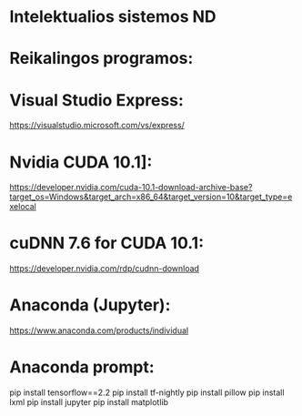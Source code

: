 # Intelektualios sistemos ND

# Reikalingos programos:
# Visual Studio Express:
https://visualstudio.microsoft.com/vs/express/
# Nvidia CUDA 10.1]:
https://developer.nvidia.com/cuda-10.1-download-archive-base?target_os=Windows&target_arch=x86_64&target_version=10&target_type=exelocal
# cuDNN 7.6 for CUDA 10.1:
https://developer.nvidia.com/rdp/cudnn-download
# Anaconda (Jupyter):
https://www.anaconda.com/products/individual

# Anaconda prompt:
pip install tensorflow==2.2
pip install tf-nightly
pip install pillow
pip install lxml
pip install jupyter
pip install matplotlib

